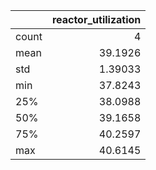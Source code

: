 |       |   reactor\_utilization |
|:------|-----------------------:|
| count |                4       |
| mean  |               39.1926  |
| std   |                1.39033 |
| min   |               37.8243  |
| 25%   |               38.0988  |
| 50%   |               39.1658  |
| 75%   |               40.2597  |
| max   |               40.6145  |
